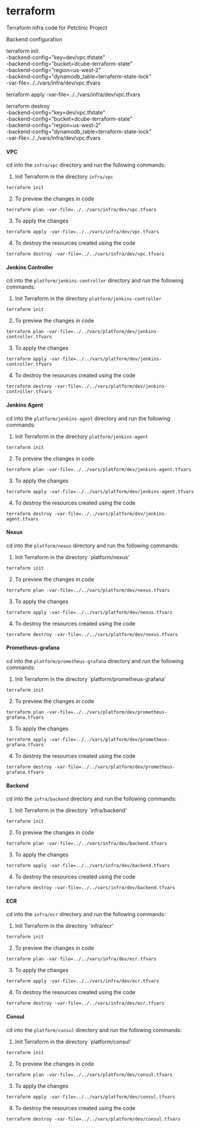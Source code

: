 # terraform
Terraform infra code for Petclinic Project

Backend configuration

terraform init \
    -backend-config="key=dev/vpc.tfstate" \
    -backend-config="bucket=dcube-terraform-state" \
    -backend-config="region=us-west-2" \
    -backend-config="dynamodb_table=terraform-state-lock" \
    -var-file=../../vars/infra/dev/vpc.tfvars

terraform apply -var-file=../../vars/infra/dev/vpc.tfvars

terraform destroy \
    -backend-config="key=dev/vpc.tfstate" \
    -backend-config="bucket=dcube-terraform-state" \
    -backend-config="region=us-west-2" \
    -backend-config="dynamodb_table=terraform-state-lock" \
    -var-file=../../vars/infra/dev/vpc.tfvars

#### VPC

cd into the `infra/vpc` directory and run the following commands:

1. Init Terraform in the directory `infra/vpc`

```
terraform init
```
2. To preview the changes in code

```
terraform plan -var-file=../../vars/infra/dev/vpc.tfvars
```
3. To apply the changes

```
terraform apply -var-file=../../vars/infra/dev/vpc.tfvars
```
4. To destroy the resources created using the code

```
terraform destroy -var-file=../../vars/infra/dev/vpc.tfvars
```

#### Jenkins Controller

cd into the `platform/jenkins-controller` directory and run the following commands:

1. Init Terraform in the directory `platform/jenkins-controller`

```
terraform init
```
2. To preview the changes in code

```
terraform plan -var-file=../../vars/platform/dev/jenkins-controller.tfvars
```
3. To apply the changes

```
terraform apply -var-file=../../vars/platform/dev/jenkins-controller.tfvars
```
4. To destroy the resources created using the code

```
terraform destroy -var-file=../../vars/platform/dev/jenkins-controller.tfvars
```

#### Jenkins Agent

cd into the `platform/jenkins-agent` directory and run the following commands:

1. Init Terraform in the directory `platform/jenkins-agent`

```
terraform init
```
2. To preview the changes in code

```
terraform plan -var-file=../../vars/platform/dev/jenkins-agent.tfvars
```
3. To apply the changes

```
terraform apply -var-file=../../vars/platform/dev/jenkins-agent.tfvars
```
4. To destroy the resources created using the code

```
terraform destroy -var-file=../../vars/platform/dev/jenkins-agent.tfvars
```

#### Nexus

cd into the `platform/nexus` directory and run the following commands:

1. Init Terraform in the directory `platform/nexus'

```
terraform init
```
2. To preview the changes in code

```
terraform plan -var-file=../../vars/platform/dev/nexus.tfvars
```
3. To apply the changes

```
terraform apply -var-file=../../vars/platform/dev/nexus.tfvars
```
4. To destroy the resources created using the code

```
terraform destroy -var-file=../../vars/platform/dev/nexus.tfvars
```

#### Prometheus-grafana

cd into the `platform/prometheus-grafana` directory and run the following commands:

1. Init Terraform in the directory `platform/prometheus-grafana'

```
terraform init
```
2. To preview the changes in code

```
terraform plan -var-file=../../vars/platform/dev/prometheus-grafana.tfvars
```
3. To apply the changes

```
terraform apply -var-file=../../vars/platform/dev/prometheus-grafana.tfvars
```
4. To destroy the resources created using the code

```
terraform destroy -var-file=../../vars/platform/dev/prometheus-grafana.tfvars
```

#### Backend

cd into the `infra/backend` directory and run the following commands:

1. Init Terraform in the directory `infra/backend'

```
terraform init
```
2. To preview the changes in code

```
terraform plan -var-file=../../vars/infra/dev/backend.tfvars
```
3. To apply the changes

```
terraform apply -var-file=../../vars/infra/dev/backend.tfvars
```
4. To destroy the resources created using the code

```
terraform destroy -var-file=../../vars/infra/dev/backend.tfvars
```

#### ECR

cd into the `infra/ecr` directory and run the following commands:

1. Init Terraform in the directory `infra/ecr'

```
terraform init
```
2. To preview the changes in code

```
terraform plan -var-file=../../vars/infra/dev/ecr.tfvars
```
3. To apply the changes

```
terraform apply -var-file=../../vars/infra/dev/ecr.tfvars
```
4. To destroy the resources created using the code

```
terraform destroy -var-file=../../vars/infra/dev/ecr.tfvars
```

#### Consul

cd into the `platform/consul` directory and run the following commands:

1. Init Terraform in the directory `platform/consul'

```
terraform init
```
2. To preview the changes in code

```
terraform plan -var-file=../../vars/platform/dev/consul.tfvars
```
3. To apply the changes

```
terraform apply -var-file=../../vars/platform/dev/consul.tfvars
```
4. To destroy the resources created using the code

```
terraform destroy -var-file=../../vars/platform/dev/consul.tfvars
```